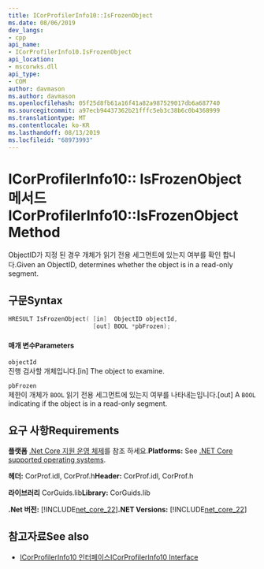 ```yaml
---
title: ICorProfilerInfo10::IsFrozenObject
ms.date: 08/06/2019
dev_langs:
- cpp
api_name:
- ICorProfilerInfo10.IsFrozenObject
api_location:
- mscorwks.dll
api_type:
- COM
author: davmason
ms.author: davmason
ms.openlocfilehash: 05f25d8fb61a16f41a82a987529017db6a687740
ms.sourcegitcommit: a97ecb94437362b21fffc5eb3c38b6c0b4368999
ms.translationtype: MT
ms.contentlocale: ko-KR
ms.lasthandoff: 08/13/2019
ms.locfileid: "68973993"
---
```

# <a name="icorprofilerinfo10isfrozenobject-method"></a><span data-ttu-id="81c5e-102">ICorProfilerInfo10:: IsFrozenObject 메서드</span><span class="sxs-lookup"><span data-stu-id="81c5e-102">ICorProfilerInfo10::IsFrozenObject Method</span></span>
  
 <span data-ttu-id="81c5e-103">ObjectID가 지정 된 경우 개체가 읽기 전용 세그먼트에 있는지 여부를 확인 합니다.</span><span class="sxs-lookup"><span data-stu-id="81c5e-103">Given an ObjectID, determines whether the object is in a read-only segment.</span></span>   
  
## <a name="syntax"></a><span data-ttu-id="81c5e-104">구문</span><span class="sxs-lookup"><span data-stu-id="81c5e-104">Syntax</span></span>  
  
```cpp
HRESULT IsFrozenObject( [in]  ObjectID objectId,
                        [out] BOOL *pbFrozen);
```  
  
#### <a name="parameters"></a><span data-ttu-id="81c5e-105">매개 변수</span><span class="sxs-lookup"><span data-stu-id="81c5e-105">Parameters</span></span>  
 
 `objectId` \
 <span data-ttu-id="81c5e-106">진행 검사할 개체입니다.</span><span class="sxs-lookup"><span data-stu-id="81c5e-106">[in] The object to examine.</span></span>

 `pbFrozen` \
 <span data-ttu-id="81c5e-107">제한이 개체가 `BOOL` 읽기 전용 세그먼트에 있는지 여부를 나타내는입니다.</span><span class="sxs-lookup"><span data-stu-id="81c5e-107">[out] A `BOOL` indicating if the object is in a read-only segment.</span></span>

## <a name="requirements"></a><span data-ttu-id="81c5e-108">요구 사항</span><span class="sxs-lookup"><span data-stu-id="81c5e-108">Requirements</span></span>  
 <span data-ttu-id="81c5e-109">**플랫폼** [.Net Core 지원 운영 체제](../../../core/windows-prerequisites.md#net-core-supported-operating-systems)를 참조 하세요.</span><span class="sxs-lookup"><span data-stu-id="81c5e-109">**Platforms:** See [.NET Core supported operating systems](../../../core/windows-prerequisites.md#net-core-supported-operating-systems).</span></span>  
  
 <span data-ttu-id="81c5e-110">**헤더:** CorProf.idl, CorProf.h</span><span class="sxs-lookup"><span data-stu-id="81c5e-110">**Header:** CorProf.idl, CorProf.h</span></span>  
  
 <span data-ttu-id="81c5e-111">**라이브러리** CorGuids.lib</span><span class="sxs-lookup"><span data-stu-id="81c5e-111">**Library:** CorGuids.lib</span></span>  
  
 <span data-ttu-id="81c5e-112">**.Net 버전:** [!INCLUDE[net_core_22](../../../../includes/net-core-30-md.md)]</span><span class="sxs-lookup"><span data-stu-id="81c5e-112">**.NET Versions:** [!INCLUDE[net_core_22](../../../../includes/net-core-30-md.md)]</span></span> 
  
## <a name="see-also"></a><span data-ttu-id="81c5e-113">참고자료</span><span class="sxs-lookup"><span data-stu-id="81c5e-113">See also</span></span>
- [<span data-ttu-id="81c5e-114">ICorProfilerInfo10 인터페이스</span><span class="sxs-lookup"><span data-stu-id="81c5e-114">ICorProfilerInfo10 Interface</span></span>](../../../../docs/framework/unmanaged-api/profiling/icorprofilerinfo10-interface.md)

